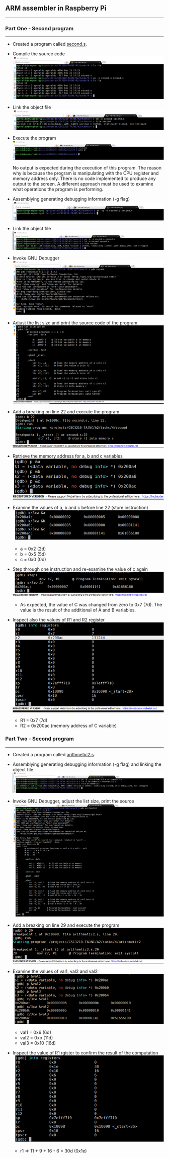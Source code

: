 ## **ARM assembler in Raspberry Pi**
___

### Part One - Second program
___

+ Created a program called [second.s](second.s).

+ Compile the source code
    ![screenshot](resources/screenshots/screenshot1.png)

+ Link the object file
    ![screenshot](resources/screenshots/screenshot2.png)

+ Execute the program
    ![screenshot](resources/screenshots/screenshot3.png)

     No output is expected during the execution of this program. The reason why is because the program is manipulating with the CPU register and memory address only. There is no code implemented to produce any output to the screen. A different approach must be used to examine what operations the program is performing.

+ Assemblying generating debugging information (-g flag)
    ![screenshot](resources/screenshots/screenshot4.png)


+ Link the object file
    ![screenshot](resources/screenshots/screenshot5.png)


+ Invoke GNU Debugger
    ![screenshot](resources/screenshots/screenshot6.png)

+ Adjust the list size and print the source code of the program
    ![screenshot](resources/screenshots/screenshot7.png)

+ Add a breaking on line 22 and execute the program
    ![screenshot](resources/screenshots/screenshot8.png)


+ Retrieve the memory address for a, b and c variables
    ![screenshot](resources/screenshots/screenshot9.png)

+ Examine the values of a, b and c before line 22 (store instruction)
    ![screenshot](resources/screenshots/screenshot10.png)

    + a = 0x2 (2d)
    + b = 0x5 (5d)
    + c = 0x0 (0d)

+ Step through one instruction and re-examine the value of c again
    ![screenshot](resources/screenshots/screenshot11.png)
    + As expected, the value of C was changed from zero to 0x7 (7d). The value is the result of the additional of A and B variables. 

+ Inspect also the values of R1 and R2 register 
    ![screenshot](resources/screenshots/screenshot12.png)
    
    + R1 = 0x7 (7d)
    + R2 = 0x200ac (memory address of C variable)

### Part Two - Second program
___

+ Created a program called [arithmetic2.s](arithmetic2.s).

+ Assemblying generating debugging information (-g flag) and linking the object file
    ![screenshot](resources/screenshots/screenshot13.png)


+ Invoke GNU Debugger, adjust the list size, print the source
    ![screenshot](resources/screenshots/screenshot14.png)


+ Add a breaking on line 29 and execute the program
    ![screenshot](resources/screenshots/screenshot15.png)

+ Examine the values of val1, val2 and val2
    ![screenshot](resources/screenshots/screenshot16.png)

    + val1 = 0x6 (6d)
    + val2 = 0xb (11d)
    + val3 = 0x10 (16d)


+ Inspect the value of R1 rgister to confirm the result of the computation
    ![screenshot](resources/screenshots/screenshot17.png)

    + r1 =>  11 + 9 + 16 - 6 = 30d (0x1e)






